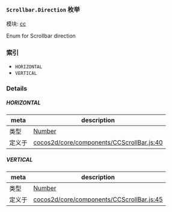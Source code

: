 ### `Scrollbar.Direction` 枚举



模块: [cc](../modules/cc.md)


Enum for Scrollbar direction


### 索引
  - `HORIZONTAL`
  - `VERTICAL`

### Details


##### HORIZONTAL

> 

| meta | description |
|------|-------------|
| 类型 | <a href="https://developer.mozilla.org/en/JavaScript/Reference/Global_Objects/Number" class="crosslink external" target="_blank">Number</a> |
| 定义于 | [cocos2d/core/components/CCScrollBar.js:40](https://github.com/cocos-creator/engine/blob/b4415d3f111db35eb92e588d63bcb560003ea469/cocos2d/core/components/CCScrollBar.js#L40) |



##### VERTICAL

> 

| meta | description |
|------|-------------|
| 类型 | <a href="https://developer.mozilla.org/en/JavaScript/Reference/Global_Objects/Number" class="crosslink external" target="_blank">Number</a> |
| 定义于 | [cocos2d/core/components/CCScrollBar.js:45](https://github.com/cocos-creator/engine/blob/b4415d3f111db35eb92e588d63bcb560003ea469/cocos2d/core/components/CCScrollBar.js#L45) |



